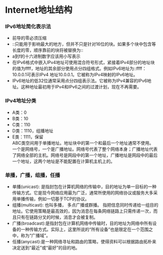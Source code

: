 # Internet地址结构

### IPv6地址简化表示法
- 前导的零必须压缩
- ::只能用于影响最大的地方，但并不只是针对16位的块。如果多个块中包含等长度的零，顺序靠前的块将被替换为::
- a到f的十六进制数字应该用小写表示
- 在IPv6格式中嵌入IPv4地址可使用混合符号形式，紧接着IPv4部分的地址块的值为ffff，地址的其余部分使用点分四组格式。例如IPv6地址为::ffff：10.0.0.1可表示IPv4
地址10.0.0.1。它被称为IPv4映射的IPv6地址。
- IPv6地址的低32位通常采用点分四组表示法。它被称为IPv4兼容的IPv6地址。这种地址最初用于IPv4和IPv6之间的过渡计划，现在不再需要。

### IPv4地址分类
- A类：0
- B类：10
- C类：110
- D类：1110，组播地址
- E类：1111，保留  
ABC类空间用于单播地址。地址块中的第一个和最后一个地址通常不使用。  
一个是网络号，一个是广播地址。网络号代表了整个网络本身；广播地址代表了网络全部的主机。网络号是网段中的第一个地址，广播地址是网段中的最后一个地址，这两个地址是不能配置在计算机主机上的。

### 单播，广播，组播，任播
- 单播(unicast): 是指封包在计算机网络的传输中，目的地址为单一目标的一种传输方式。它是现今网络应用最为广泛，通常所使用的网络协议或服务大多采用单播传输，例如一切基于TCP的协议。
- 组播(multicast): 也叫多播， 多点广播或群播。 指把信息同时传递给一组目的地址。它使用策略是最高效的，因为消息在每条网络链路上只需传递一次，而且只有在链路分叉的时候，消息才会被复制。
- 广播(broadcast):是指封包在计算机网络中传输时，目的地址为网络中所有设备的一种传输方式。实际上，这里所说的“所有设备”也是限定在一个范围之中，称为“广播域”。
- 任播(anycast):是一种网络寻址和路由的策略，使得资料可以根据路由拓朴来决定送到“最近”或“最好”的目的地。  
  

